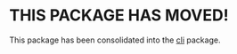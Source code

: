 

# THIS PACKAGE HAS MOVED!

This package has been consolidated into the [cli](https://github.com/caltechlibrary/cli) package.

